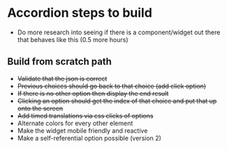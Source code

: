 # Accordion steps to build

* Do more research into seeing if there is a component/widget out there that behaves like this (0.5 more hours)

## Build from scratch path
* ~~Validate that the json is correct~~
* ~~Previous choices should go back to that choice (add click option)~~
* ~~If there is no other option then display the end result~~
* ~~Clicking an option should get the index of that choice and put that up onto the screen~~
* ~~Add timed translations via css clicks of options~~
* Alternate colors for every other element
* Make the widget mobile friendly and reactive
* Make a self-referential option possible (version 2)

